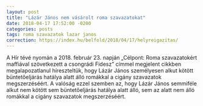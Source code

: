 ```yaml
---
layout: post
title: "Lázár János nem vásárolt roma szavazatokat"
date: 2018-04-17 17:52:00 -0200
categories: posts
tags: roma szavazatok lazar janos
correction: https://index.hu/belfold/2018/04/17/helyreigazitas/
---
```


A Hír tévé nyomán a 2018. február 23. napján „Célpont: Roma szavazatokért maffiával szövetkezett a csongrádi Fidesz” címmel megjelent cikkben megalapozatlanul híreszteltük, hogy Lázár János személyesen alkut kötött büntetőeljárás hatálya alatt álló romákkal a cigány szavazatok megszerzéséért. A valóság ezzel szemben az, hogy Lázár János semmiféle alkut nem kötött sem büntetőeljárás hatálya alatt álló, sem az alatt nem álló romákkal a cigány szavazatok megszerzéséért.

